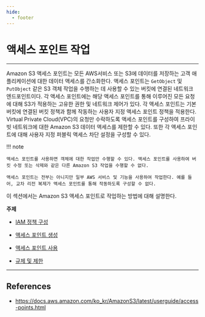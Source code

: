 ```yaml
---
hide:
  - footer
---
```


# 액세스 포인트 작업

---

Amazon S3 액세스 포인트는 모든 AWS서비스 또는 S3에 데이터를 저장하는 고객 애플리케이션에 대한 데이터 액세스를 간소화한다. 액세스 포인트는 `GetObject` 및 `PutObject` 같은 S3 객체 작업을 수행하는 데 사용할 수 있는 버킷에 연결된 네트워크 엔드포인트이다. 각 액세스 포인트에는 해당 액세스 포인트를 통해 이루어진 모든 요청에 대해 S3가 적용하는 고유한 권한 및 네트워크 제어가 있다. 각 액세스 포인트는 기본 버킷에 연결된 버킷 정책과 함께 작동하는 사용자 지정 액세스 포인트 정책을 적용한다. Virtual Private Cloud(VPC)의 요청만 수락하도록 액세스 포인트를 구성하여 프라이빗 네트워크에 대한 Amazon S3 데이터 액세스를 제한할 수 있다. 또한 각 액세스 포인트에 대해 사용자 지정 퍼블릭 액세스 차단 설정을 구성할 수 있다.

!!! note

    액세스 포인트를 사용하면 객체에 대한 작업만 수행할 수 있다. 액세스 포인트를 사용하여 버킷 수정 또는 삭제와 같은 다른 Amazon S3 작업을 수행할 수 없다.

    액세스 포인트는 전부는 아니지만 일부 AWS 서비스 및 기능을 사용하여 작업한다. 예를 들어, 교차 리전 복제가 액세스 포인트를 통해 작동하도록 구성할 수 없다.

이 섹션에서는 Amazon S3 액세스 포인트로 작업하는 방법에 대해 설명한다.

**주제**

- [IAM 정책 구성](https://docs.aws.amazon.com/ko_kr/AmazonS3/latest/userguide/access-points-policies.html)

- [액세스 포인트 생성](https://docs.aws.amazon.com/ko_kr/AmazonS3/latest/userguide/creating-access-points.html)

- [액세스 포인트 사용](https://docs.aws.amazon.com/ko_kr/AmazonS3/latest/userguide/using-access-points.html)

- [규제 및 제한](https://docs.aws.amazon.com/ko_kr/AmazonS3/latest/userguide/access-points-restrictions-limitations.html)

---

## References

- <https://docs.aws.amazon.com/ko_kr/AmazonS3/latest/userguide/access-points.html>
